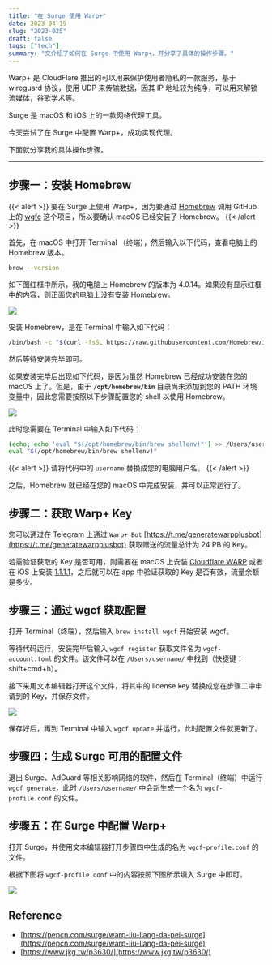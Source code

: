 ```yaml
---
title: "在 Surge 使用 Warp+"
date: 2023-04-19
slug: "2023-025"
draft: false
tags: ["tech"]
summary: "文介绍了如何在 Surge 中使用 Warp+，并分享了具体的操作步骤。"
---
```


Warp+ 是 CloudFlare 推出的可以用来保护使用者隐私的一款服务，基于 wireguard 协议，使用 UDP 来传输数据，因其 IP 地址较为纯净，可以用来解锁流媒体，谷歌学术等。

Surge 是 macOS 和 iOS 上的一款网络代理工具。

今天尝试了在 Surge 中配置 Warp+，成功实现代理。

下面就分享我的具体操作步骤。

---

## 步骤一：安装 Homebrew

{{< alert >}}
要在 Surge 上使用 Warp+，因为要通过 [Homebrew](https://brew.sh/index_zh-cn) 调用 GitHub 上的 [wgfc](https://github.com/ViRb3/wgcf) 这个项目，所以要确认 macOS 已经安装了 Homebrew。
{{< /alert >}}

首先，在 macOS 中打开 Terminal （终端），然后输入以下代码，查看电脑上的 Homebrew 版本。

```bash
brew --version
```

如下图红框中所示，我的电脑上 Homebrew 的版本为 4.0.14。如果没有显示红框中的内容，则正面您的电脑上没有安装 Homebrew。

![](https://cos.justgoidea.com/justgoidea/uPic/2023/06/04/cLbI8x.png)

安装 Homebrew，是在 Terminal 中输入如下代码：

```bash
/bin/bash -c "$(curl -fsSL https://raw.githubusercontent.com/Homebrew/install/HEAD/install.sh)"
```

然后等待安装完毕即可。

如果安装完毕后出现如下代码，是因为虽然 Homebrew 已经成功安装在您的 macOS 上了。但是，由于 **`/opt/homebrew/bin`** 目录尚未添加到您的 PATH 环境变量中，因此您需要按照以下步骤配置您的 shell 以使用 Homebrew。

![](https://cos.justgoidea.com/justgoidea/uPic/2023/06/04/UJ8rDT.png)

此时您需要在 Terminal 中输入如下代码：

```bash
(echo; echo 'eval "$(/opt/homebrew/bin/brew shellenv)"') >> /Users/username/.zprofile
eval "$(/opt/homebrew/bin/brew shellenv)"
```

{{< alert >}}
请将代码中的 `username` 替换成您的电脑用户名。
{{< /alert >}}

之后，Homebrew 就已经在您的 macOS 中完成安装，并可以正常运行了。

## 步骤二：获取 Warp+ Key

您可以通过在 Telegram 上通过 `Warp+ Bot`  [https://t.me/generatewarpplusbot](https://t.me/generatewarpplusbot) 获取赠送的流量总计为 24 PB 的 Key。

若需验证获取的 Key 是否可用，则需要在 macOS 上安装 [Cloudflare WARP](https://developers.cloudflare.com/cloudflare-one/connections/connect-devices/warp/download-warp/) 或者在 iOS 上安装 [1.1.1.1](https://apps.apple.com/us/app/id1423538627)，之后就可以在 app 中验证获取的 Key 是否有效，流量余额是多少。

## 步骤三：**通过 wgcf 获取配置**

打开 Terminal（终端），然后输入 `brew install wgcf` 开始安装 wgcf。

等待代码运行，安装完毕后输入 `wgcf register` 获取文件名为 `wgcf-account.toml` 的文件。该文件可以在 `/Users/username/` 中找到（快捷键：shift+cmd+h）。

接下来用文本编辑器打开这个文件，将其中的 license key 替换成您在步骤二中申请到的 Key，并保存文件。

![](https://cos.justgoidea.com/justgoidea/uPic/2023/06/04/JOCvpQ.png)

保存好后，再到 Terminal 中输入 `wgcf update` 并运行，此时配置文件就更新了。

## 步骤四：**生成 Surge 可用的配置文件**

退出 Surge、AdGuard 等相关影响网络的软件，然后在 Terminal（终端）中运行 `wgcf generate`，此时 `/Users/username/` 中会新生成一个名为 `wgcf-profile.conf` 的文件。

## 步骤五：在 Surge 中配置 Warp+

打开 Surge，并使用文本编辑器打开步骤四中生成的名为 `wgcf-profile.conf` 的文件。

根据下图将 `wgcf-profile.conf` 中的内容按照下图所示填入 Surge 中即可。

![](https://cos.justgoidea.com/justgoidea/uPic/2023/06/04/zUflhd.png)

## Reference

- [https://pepcn.com/surge/warp-liu-liang-da-pei-surge](https://pepcn.com/surge/warp-liu-liang-da-pei-surge)
- [https://www.jkg.tw/p3630/](https://www.jkg.tw/p3630/)
